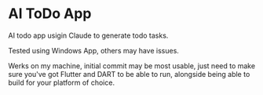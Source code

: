 # AI ToDo App

AI todo app usigin Claude to generate todo tasks.

Tested using Windows App, others may have issues.

Werks on my machine, initial commit may be most usable, just need to make sure you've got Flutter and DART to be able to run, alongside being able to build for your platform of choice.
